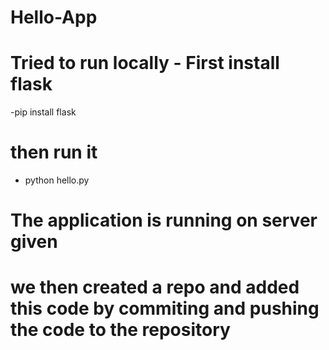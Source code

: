 # Hello-App
# Tried to run locally - First install flask
-pip install flask 
# then run it 
- python hello.py 
# The application is running on server given
# we then created a repo and added this code by commiting and pushing the code to the repository








